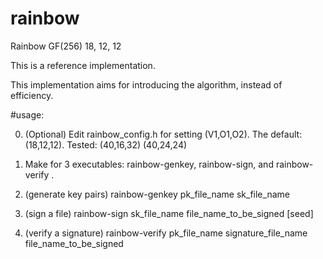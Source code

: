 # rainbow

Rainbow GF(256) 18, 12, 12

This is a reference implementation.

This implementation aims for introducing the algorithm, instead of efficiency.


#usage:

0. (Optional) Edit rainbow_config.h for setting (V1,O1,O2).
   The default: (18,12,12). Tested: (40,16,32) (40,24,24)

1. Make for 3 executables: rainbow-genkey, rainbow-sign, and rainbow-verify .

2. (generate key pairs)
  rainbow-genkey  pk_file_name  sk_file_name

3. (sign a file)
  rainbow-sign  sk_file_name file_name_to_be_signed [seed]

4. (verify a signature)
  rainbow-verify  pk_file_name  signature_file_name  file_name_to_be_signed

